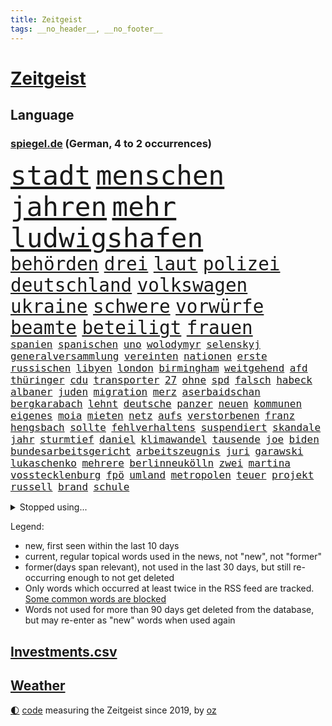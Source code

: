 ```yaml
---
title: Zeitgeist
tags: __no_header__, __no_footer__
---
```


# [Zeitgeist](https://oliz.io/zeitgeist/)

## Language

<h3><a href="https://www.spiegel.de" target="_blank">spiegel.de</a> (German, 4 to 2 occurrences)</h3>
<p style="font-family:monospace">
<span style="font-size:32pt"><a href="news_links.html#stadt" class="current">stadt</a></span>
<span style="font-size:32pt"><a href="news_links.html#menschen" class="current">menschen</a></span>
<span style="font-size:32pt"><a href="news_links.html#jahren" class="current">jahren</a></span>
<span style="font-size:32pt"><a href="news_links.html#mehr" class="current">mehr</a></span>
<span style="font-size:32pt"><a href="news_links.html#ludwigshafen" class="current">ludwigshafen</a></span>
<br>
<span style="font-size:22pt"><a href="news_links.html#behörden" class="current">behörden</a></span>
<span style="font-size:22pt"><a href="news_links.html#drei" class="current">drei</a></span>
<span style="font-size:22pt"><a href="news_links.html#laut" class="current">laut</a></span>
<span style="font-size:22pt"><a href="news_links.html#polizei" class="current">polizei</a></span>
<span style="font-size:22pt"><a href="news_links.html#deutschland" class="current">deutschland</a></span>
<span style="font-size:22pt"><a href="news_links.html#volkswagen" class="current">volkswagen</a></span>
<span style="font-size:22pt"><a href="news_links.html#ukraine" class="current">ukraine</a></span>
<span style="font-size:22pt"><a href="news_links.html#schwere" class="current">schwere</a></span>
<span style="font-size:22pt"><a href="news_links.html#vorwürfe" class="current">vorwürfe</a></span>
<span style="font-size:22pt"><a href="news_links.html#beamte" class="current">beamte</a></span>
<span style="font-size:22pt"><a href="news_links.html#beteiligt" class="current">beteiligt</a></span>
<span style="font-size:22pt"><a href="news_links.html#frauen" class="current">frauen</a></span>
<br>
<span style="font-size:12pt"><a href="news_links.html#spanien" class="current">spanien</a></span>
<span style="font-size:12pt"><a href="news_links.html#spanischen" class="current">spanischen</a></span>
<span style="font-size:12pt"><a href="news_links.html#uno" class="current">uno</a></span>
<span style="font-size:12pt"><a href="news_links.html#wolodymyr" class="current">wolodymyr</a></span>
<span style="font-size:12pt"><a href="news_links.html#selenskyj" class="current">selenskyj</a></span>
<span style="font-size:12pt"><a href="news_links.html#generalversammlung" class="new">generalversammlung</a></span>
<span style="font-size:12pt"><a href="news_links.html#vereinten" class="current">vereinten</a></span>
<span style="font-size:12pt"><a href="news_links.html#nationen" class="current">nationen</a></span>
<span style="font-size:12pt"><a href="news_links.html#erste" class="current">erste</a></span>
<span style="font-size:12pt"><a href="news_links.html#russischen" class="current">russischen</a></span>
<span style="font-size:12pt"><a href="news_links.html#libyen" class="current">libyen</a></span>
<span style="font-size:12pt"><a href="news_links.html#london" class="current">london</a></span>
<span style="font-size:12pt"><a href="news_links.html#birmingham" class="current">birmingham</a></span>
<span style="font-size:12pt"><a href="news_links.html#weitgehend" class="current">weitgehend</a></span>
<span style="font-size:12pt"><a href="news_links.html#afd" class="current">afd</a></span>
<span style="font-size:12pt"><a href="news_links.html#thüringer" class="current">thüringer</a></span>
<span style="font-size:12pt"><a href="news_links.html#cdu" class="current">cdu</a></span>
<span style="font-size:12pt"><a href="news_links.html#transporter" class="new">transporter</a></span>
<span style="font-size:12pt"><a href="news_links.html#27" class="current">27</a></span>
<span style="font-size:12pt"><a href="news_links.html#ohne" class="current">ohne</a></span>
<span style="font-size:12pt"><a href="news_links.html#spd" class="current">spd</a></span>
<span style="font-size:12pt"><a href="news_links.html#falsch" class="current">falsch</a></span>
<span style="font-size:12pt"><a href="news_links.html#habeck" class="current">habeck</a></span>
<span style="font-size:12pt"><a href="news_links.html#albaner" class="new">albaner</a></span>
<span style="font-size:12pt"><a href="news_links.html#juden" class="current">juden</a></span>
<span style="font-size:12pt"><a href="news_links.html#migration" class="current">migration</a></span>
<span style="font-size:12pt"><a href="news_links.html#merz" class="current">merz</a></span>
<span style="font-size:12pt"><a href="news_links.html#aserbaidschan" class="current">aserbaidschan</a></span>
<span style="font-size:12pt"><a href="news_links.html#bergkarabach" class="current">bergkarabach</a></span>
<span style="font-size:12pt"><a href="news_links.html#lehnt" class="current">lehnt</a></span>
<span style="font-size:12pt"><a href="news_links.html#deutsche" class="current">deutsche</a></span>
<span style="font-size:12pt"><a href="news_links.html#panzer" class="current">panzer</a></span>
<span style="font-size:12pt"><a href="news_links.html#neuen" class="current">neuen</a></span>
<span style="font-size:12pt"><a href="news_links.html#kommunen" class="current">kommunen</a></span>
<span style="font-size:12pt"><a href="news_links.html#eigenes" class="current">eigenes</a></span>
<span style="font-size:12pt"><a href="news_links.html#moia" class="new">moia</a></span>
<span style="font-size:12pt"><a href="news_links.html#mieten" class="current">mieten</a></span>
<span style="font-size:12pt"><a href="news_links.html#netz" class="current">netz</a></span>
<span style="font-size:12pt"><a href="news_links.html#aufs" class="current">aufs</a></span>
<span style="font-size:12pt"><a href="news_links.html#verstorbenen" class="current">verstorbenen</a></span>
<span style="font-size:12pt"><a href="news_links.html#franz" class="current">franz</a></span>
<span style="font-size:12pt"><a href="news_links.html#hengsbach" class="new">hengsbach</a></span>
<span style="font-size:12pt"><a href="news_links.html#sollte" class="current">sollte</a></span>
<span style="font-size:12pt"><a href="news_links.html#fehlverhaltens" class="current">fehlverhaltens</a></span>
<span style="font-size:12pt"><a href="news_links.html#suspendiert" class="current">suspendiert</a></span>
<span style="font-size:12pt"><a href="news_links.html#skandale" class="current">skandale</a></span>
<span style="font-size:12pt"><a href="news_links.html#jahr" class="current">jahr</a></span>
<span style="font-size:12pt"><a href="news_links.html#sturmtief" class="current">sturmtief</a></span>
<span style="font-size:12pt"><a href="news_links.html#daniel" class="current">daniel</a></span>
<span style="font-size:12pt"><a href="news_links.html#klimawandel" class="current">klimawandel</a></span>
<span style="font-size:12pt"><a href="news_links.html#tausende" class="current">tausende</a></span>
<span style="font-size:12pt"><a href="news_links.html#joe" class="current">joe</a></span>
<span style="font-size:12pt"><a href="news_links.html#biden" class="current">biden</a></span>
<span style="font-size:12pt"><a href="news_links.html#bundesarbeitsgericht" class="current">bundesarbeitsgericht</a></span>
<span style="font-size:12pt"><a href="news_links.html#arbeitszeugnis" class="new">arbeitszeugnis</a></span>
<span style="font-size:12pt"><a href="news_links.html#juri" class="new">juri</a></span>
<span style="font-size:12pt"><a href="news_links.html#garawski" class="new">garawski</a></span>
<span style="font-size:12pt"><a href="news_links.html#lukaschenko" class="current">lukaschenko</a></span>
<span style="font-size:12pt"><a href="news_links.html#mehrere" class="current">mehrere</a></span>
<span style="font-size:12pt"><a href="news_links.html#berlinneukölln" class="current">berlinneukölln</a></span>
<span style="font-size:12pt"><a href="news_links.html#zwei" class="current">zwei</a></span>
<span style="font-size:12pt"><a href="news_links.html#martina" class="current">martina</a></span>
<span style="font-size:12pt"><a href="news_links.html#vosstecklenburg" class="current">vosstecklenburg</a></span>
<span style="font-size:12pt"><a href="news_links.html#fpö" class="current">fpö</a></span>
<span style="font-size:12pt"><a href="news_links.html#umland" class="current">umland</a></span>
<span style="font-size:12pt"><a href="news_links.html#metropolen" class="current">metropolen</a></span>
<span style="font-size:12pt"><a href="news_links.html#teuer" class="current">teuer</a></span>
<span style="font-size:12pt"><a href="news_links.html#projekt" class="current">projekt</a></span>
<span style="font-size:12pt"><a href="news_links.html#russell" class="current">russell</a></span>
<span style="font-size:12pt"><a href="news_links.html#brand" class="current">brand</a></span>
<span style="font-size:12pt"><a href="news_links.html#schule" class="current">schule</a></span>
</p>
<details>
<summary>Stopped using...</summary>
<p class="former" style="font-size:12pt">
normal(1063) also(1062) ehemann(1062) israelische(1062) liverpool(1062) 75(1061) vergeblich(1061) warnung(1061) erzielt(1060) private(1060) verschärft(1060) wirkte(1060) entwarnung(1059) geschichten(1059) paare(1059) schwedische(1059) berichterstattung(1058) chelsea(1058) großteil(1058) machten(1058) priester(1058) privaten(1058) san(1058) zuerst(1058) anderes(1057) andrea(1057) becker(1057) beklagen(1057) beobachtet(1057) bernd(1057) beteiligten(1057) bewegung(1057) bittet(1057) david(1057) james(1057) rest(1057) schleswigholstein(1057) terroristen(1057) boot(1056) internationaler(1056) material(1056) remis(1056) tieren(1056) verlierer(1056) eindruck(1055) esken(1055) medikamente(1055) nein(1055) rassistisch(1055) saskia(1055) verhandlungen(1055) verhältnis(1055) gastgeber(1054) kontrolliert(1054) aufgerufen(1053) bidens(1053) meinem(1053) regt(1053) streng(1053) washington(1053) wirken(1053) ausgesprochen(1052) bot(1052) grad(1052) hacker(1052) jury(1052) rainer(1052) verena(1052) verlegt(1052) endspiel(1051) ermitteln(1051) nahen(1051) nahmen(1051) opfern(1051) simon(1051) anschläge(1050) premiere(1050) rassistischen(1050) schwanger(1050) wirtschaftsministerium(1050) 2018(1049) eingebrochen(1049) finanziell(1049) gehe(1049) nba(1049) schülerinnen(1049) übergeben(1049) einstellen(1048) gehören(1048) leitet(1048) rollen(1048) schlimmste(1047) smith(1047) verbrechen(1047) bestimmt(1046) ausgeliefert(1045) entwickeln(1045) fußballprofi(1045) beklagt(1044) restaurant(1044) schnitt(1044) distanz(1043) weckt(1043) ermittlern(1042) gesetze(1042) polnische(1042) gesamten(1041) konkrete(1041) empfängt(1039) ministerium(1039) rückzug(1039) william(1039) büro(1038) alarmiert(1037) anzeichen(1037) ereignisse(1037) enge(1035) erfüllt(1034) erinnerung(1034) gouverneur(1034) präsenz(1033) spitzenreiter(1033) istanbul(1031) beitrag(1030) fernsehen(1030) antrag(1029) benötigen(1017) kindheit(1017) einkommen(1016) überfall(1013) palästinenser(1003) langem(997) rache(997) ungewöhnlichen(996) aktionen(987) woelki(981) sachen(977) fotografiert(941) karriereende(933) happy(900) ausländischen(897) orte(893) ermittlungsverfahren(878) finanziert(857) militärische(854) jahresende(815) lebensmitteln(792) insbesondere(776) präsentierte(774) verstorben(770) las(762) vegas(762) weibliche(759) nicole(748) 400000(744) gestern(743) sechste(743) übertragen(740) irritiert(711) kursieren(700) australiens(696) beider(684) halbes(680) methode(664) summen(655) wahr(650) otto(646) laura(643) verabschieden(628) kretschmann(625) ruhrgebiet(623) fördern(617) südosten(609) propaganda(608) gefechte(604) verpflichtung(601) zusammenhalt(601) geschenk(589) entführung(588) gastbeitrag(578) afrikanischen(574) lohnen(568) aufhören(562) vorab(550) riskant(537) gefangenschaft(532) lindners(527) bewusst(522) modernen(519) begrenzt(514) handys(510) gewerkschaften(507) öpnv(501) locken(499) nachfolgerin(496) ufer(495) jack(489) verspätung(486) exregierungschef(481) gepäck(481) falscher(480) würdigt(480) unterlag(474) exuspräsident(468) verzweiflung(468) viral(467) 79(466) cannabis(462) hadert(458) 21jähriger(457) anhaltende(457) verhaftung(454) youtube(444) ukrainerusslandkrieg(443) bewiesen(439) olympiasiegerin(437) finanzen(435) erobern(433) nahrung(430) spdchefin(428) genauer(426) zuhause(419) fassungslos(412) freigabe(407) effekt(404) neueste(396) geheime(394) britischem(391) erhielten(390) wütet(388) raten(387) schreitet(386) sperren(385) aufmerksam(384) flüssen(382) tücken(382) 19jähriger(377) haut(377) plänen(376) vizepräsident(370) boni(365) farben(364) schmuck(364) kommunikation(362) auseinander(358) granaten(356) bewusstlos(350) francisco(348) bulgarien(344) quer(341) staatsmedien(336) stärkere(335) morgan(334) eineinhalb(332) abgestimmt(329) belege(327) 300000(324) future(324) pakete(324) schauplatz(323) besitz(320) rückstand(320) spaltet(320) ausgegeben(319) regionalbahn(319) erzielen(318) desinformation(317) epidemie(317) geplantes(316) manipuliert(316) abbruch(315) einkauf(315) prien(315) rust(315) außenpolitik(313) passagieren(312) minsk(309) tiefpunkt(305) mine(304) parallel(304) todesstrafe(301) doping(297) erfolgsrezept(297) erleichterung(297) reißen(293) journalistenverband(292) pistole(291) 21jährige(290) häufigsten(290) sydney(290) weltcup(290) düstere(286) sms(286) beschert(285) infantino(285) plastik(284) tabu(283) siemens(277) fotograf(275) gianni(275) streben(275) angriffs(273) bischöfe(273) game(273) unfalls(273) wechselte(273) wagnergruppe(271) 2009(267) apotheken(267) flogen(265) labor(265) wahren(264) wuppertal(264) emails(263) unmöglich(263) wirklichkeit(263) überlassen(263) zunehmende(261) erheblichen(260) fachkräften(259) sprint(259) vulkan(259) bewaffneten(258) genügend(256) spiegelredakteur(256) wunderbare(255) ausbleibende(254) verbündete(254) grand(253) überschritten(253) brettspiele(252) pedro(251) aufgelöst(250) barrel(248) feldern(248) 28jähriger(247) heller(246) mail(245) gefälschten(244) nachgegeben(244) nhl(244) tanzt(244) telefonat(243) jung(242) käse(241) ladung(240) revision(240) sachsens(239) missbrauchsvorwürfen(238) krankenstand(237) prozesse(237) lüdenscheid(235) zeitplan(234) djirsarai(233) fdpgeneralsekretär(233) bildungsministerium(229) dauer(229) geldgeber(229) parteifreund(228) meistern(227) sprüche(227) repariert(226) übungen(226) sektor(224) begeistern(223) intel(223) biene(217) chatbot(217) weimar(216) begleiter(215) gemessen(214) openai(214) busch(213) heran(213) genre(212) manöver(212) stoffe(211) 22jährigen(210) rekordmeister(210) süchtig(210) verbrennt(210) fridays(208) raketenangriff(208) umweltbundesamt(208) angemeldet(207) highlight(207) stürmte(207) bestrafen(206) eskalierte(206) angemessen(204) 140(203) 18jährige(203) bär(203) wunden(203) zögern(202) vergiftet(201) generäle(200) laufbahn(200) verzögerung(200) handwerker(199) etat(198) fernhalten(198) nordirland(198) marius(196) 35jährige(195) dfbpokal(194) karin(194) 150000(193) stil(193) vermittler(193) regulieren(192) anstehenden(191) kürzere(191) zuckerberg(191) uhren(190) marina(189) radfahrer(189) spiegelcartoonisten(189) gedanken(188) hitzewelle(188) ungelöst(188) kaiser(187) robertson(187) sanfter(187) atmen(186) ukrainischem(185) zugelegt(185) ausweitung(183) can(183) hamilton(183) kommentare(183) landtagsabgeordneter(183) lewis(183) verwandten(183) bildungsministerin(179) zweieinhalb(179) jonathan(178) manhattan(178) taxifahrer(178) affleck(177) legalisierung(177) bunker(176) ernüchterung(176) einkaufen(175) elfjährige(175) weitergegeben(175) linkenpolitikerin(174) schuhe(174) trinkwasser(174) akkus(173) gejagt(173) wackelt(173) fakten(172) mischung(172) reparieren(172) konzernen(171) trainerin(171) georgischen(170) grafikanalyse(170) gen(169) kiffen(169) minen(169) mittagessen(169) regulierung(169) wetterphänomen(169) aktienkurs(168) auszüge(168) jordan(167) kümmert(167) stürmt(167) aggressor(166) schwedischen(166) vergiftung(166) verursachte(166) breiter(165) verstärken(165) ausprobieren(164) germany(164) marschflugkörpern(162) südwesten(162) baugenehmigungen(161) connecticut(161) dringen(161) wiederum(161) ausweichen(160) erwarteten(159) kollabiert(159) bauindustrie(158) wanderer(158) schließung(157) veto(157) unterschiede(156) leck(155) 2027(154) ergibt(154) existenz(154) großmanöver(154) angebracht(153) angeschossen(153) bewährung(152) defekt(152) scorsese(152) taiwans(152) kampfjet(151) militanten(151) verwaltungsgericht(151) greenwashing(150) kraken(150) pille(150) regierungssprecher(150) straftat(150) technischer(150) western(150) wohnen(150) ecuador(149) fluggesellschaften(149) kishida(149) sofortiger(149) zentrales(149) belarussen(148) drama(148) riexinger(148) tarifangebot(148) bijan(147) fehlern(147) sahelzone(147) durchsuchten(146) indopazifik(146) unseres(146) milliardengeschäft(145) referendum(145) spezialisten(144) zeuge(144) elfjähriger(143) luna(143) stabilisieren(143) verstößt(143) bekämpfung(142) dreh(142) ingenieure(142) maxim(142) verlobt(142) emqualifikation(141) konzentrieren(141) gesundheitlichen(140) award(139) 146(138) konkret(138) schaefer(138) belegschaft(137) fifapräsident(137) gesetzesvorhaben(137) hauptsache(137) legalisieren(137) prangerte(137) follower(136) klares(136) depp(135) heizungswende(135) normalen(135) sea(135) gebilligt(134) luftalarm(134) massenhaft(134) präsidentschaftswahlen(134) würfel(134) bundesstaates(133) kinderarmut(133) renommierter(133) usjustizministerium(133) bedeutender(132) existiert(132) genutzte(132) vertretung(132) präsent(131) christen(130) edelmetall(130) fertigstellung(130) nationalkonservative(130) breit(129) gegenmaßnahmen(129) unterschiedlichen(129) getrieben(128) orientierung(127) kutsche(126) verlassenen(126) eingeschlagen(125) schlechtes(125) river(124) regnen(123) unbegleitete(123) biller(121) spottet(120) berühmtesten(119) bodycamaufnahmen(119) citys(119) abteilung(118) diplomatenpass(118) plastikmüll(118) rezepte(118) zerstritten(118) gästen(117) kretschmer(117) köchin(117) vierten(117) gerichtlich(116) pioneer(116) schumacher(116) verständlich(116) erging(115) europapokal(115) zulässig(115) ausgesagt(114) geirrt(114) mantel(114) 26jährige(113) dreifach(113) durchlaufen(113) adler(112) attraktion(112) halbleiter(112) zürich(112) angemessene(111) bescheren(111) generiert(111) erbschaftsteuer(110) tätigkeit(110) gleichaltrigen(109) militante(109) carrie(108) inhaftiert(108) minutenlang(108) testspiel(108) energieagentur(107) päckchen(107) strompreise(107) drohnenattacke(106) entschärfen(106) fazit(106) life(106) lüneburg(106) unterrichtet(106) übersehen(106) kurioser(105) unterstellt(105) kentert(104) neuwahlen(104) blume(103) erregen(103) spektakulären(103) angelegt(102) ausgebuht(102) gewannen(102) koranverbrennung(102) überflutete(102) blamiert(101) terroristischen(101) burg(100) niro(100) gutgetan(99) inhaftierte(99) teneriffa(99) email(98) ehemals(97) englands(97) glückliche(97) skandieren(97) spielplatz(97) füßen(96) massenschlägerei(96) wildnis(96) donezk(95) jüdischer(95) kalifornischen(95) rita(95) dietmar(94) dortige(94) schenkte(94) ungeziefer(94) gestrandet(93) nachbessern(93) ausreichen(92) diplomatischen(92) register(92) trainingsflug(92) diktaturen(91) gebannt(91) gewittern(91) organspende(91) robbie(91) staatengemeinschaft(91) hinflug(90) kategorie(90) we(90) wellington(90) flugzeugpanne(89) geheimdiensten(89) mitspielen(89) ruhestörung(89) treffe(89) zitierte(89) abgeblasen(88) komplize(88) kontinuierlich(88) nächstem(88) rechtsanspruch(88) schwieg(88) aussah(87) henry(87) megadeal(87) scott(87) tüftler(87) verdächtig(87) drummer(86) endrunde(86) jeffrey(86) permanent(86) unterschiedliche(86) catania(85) chipfertigung(85) temperaturrekorde(85) westafrikanischen(85) 38jähriger(84) amazongründer(84) konfliktlösung(84) kriminell(84) aufgebrachte(83) feuerzeug(83) flugbetrieb(83) hindernissen(83) klammern(83) kylian(83) palma(83) schlager(83) unbesetzte(83) wirtschaftlich(83) abteilungsleiter(82) klettertour(82) obdachlose(82) profitierten(82) vorgeschrieben(82) abschrecken(81) dschungel(81) durchsage(81) skelett(81) usnationalparks(81) zahlungen(81) end(80) präsidentschaftskandidaten(80) rodriguez(80) 30jährigen(79) amanda(79) beteuerte(79) durchsetzung(79) kommerzielle(79) lok(79) pest(79) solingen(79) würdigung(79) shah(78) starkoch(78) 1973(77) cyberangriffen(77) extremismusforscher(77) gökay(77) havarie(77) hm(77) lebensgefährlichen(77) lektion(77) mix(77) modekette(77) regenbogenfarben(77) regierungsmaschine(77) verfügt(77) verhandlung(77) widerstands(77) wmmedaille(77) erhoffte(76) falschaussagen(76) fragwürdigen(76) kleinunternehmer(76) straßenrennen(76) unbemerkt(76) vorgeht(76) auswärtssieg(75) eingebaute(75) erdmann(75) euer(75) installation(75) kentern(75) richtlinien(75) soundtrack(75) statussymbol(75) stiller(75) 53jähriger(74) auffassung(74) traumtor(74) unionspolitiker(74) waalkes(74) 148(73) anhalten(73) beobachte(73) erschreckend(73) götter(73) sachsenanhalts(73) seilten(73) stolzer(73) tusk(73) verrückt(73) fahrscheine(72) klang(72) mitschuld(72) selbstfürsorge(72) vernetzen(72) weltberühmt(72) bunter(71) fitness(71) makkabi(71) polizeigewahrsam(71) tus(71) vermint(71) aktenzeichen(70) ermordung(70) grünenministerin(70) lösbar(70) made(70) taurus(70) verschießen(70) xy(70) your(70) zelle(70) begnadigt(69) bruni(69) bürgerpark(69) euasylkompromiss(69) feuerkatastrophe(69) wachten(69) brandursache(68) bundesnetzagenturchef(68) lebenshaltungskosten(68) massenproduktion(68) spitzenfußball(68) vorlegen(68) flutgebiet(67) gespült(67) schärferen(67) siegreichen(67) spaghetti(67) auflösung(66) barbiefilms(66) campingplätze(66) ökologische(66) bartsch(65) cdupolitikerin(65) detonation(65) millionenfach(65) minenräumer(65) ostseebad(65) toronto(65) vorbilder(65) allzeithoch(64) dortigen(64) eindringen(64) erzwingen(64) eupolitiker(64) gesine(64) lötzsch(64) raketenschutzschirm(64) untersuchten(64) vollzogen(64) amazonas(63) exfreund(63) fressen(63) führungsfigur(63) genehmigter(63) gentechnik(63) gigantisches(63) hannoveraner(63) jugendarbeitslosigkeit(63) köstlich(63) landwirt(63) lgbtqrechte(63) montana(63) obdachloser(63) populist(63) rettungseinsatz(63) sexismus(63) sprühte(63) unofriedensmission(63) unterhaching(63) verehren(63) bildungsnotstand(62) ganzer(62) klappte(62) polizeigewerkschaft(62) überforderte(62) amira(61) killer(61) rammsteinvorwürfe(61) welk(61) anvertrauen(60) hessische(60) hob(60) kenterte(60) schuhbeck(60) 1970(59) badeunfälle(59) entscheidende(59) konferenzen(59) landeshauptstadt(59) schrittweise(59) timmendorfer(59) dorothee(58) graf(58) lauenburg(58) ausgedient(57) boots(57) freibad(57) lambsdorff(57) report(57) saleh(57) werteten(57) aufbrechen(56) geteilt(56) klischees(56) neutralitätsgründen(56) wonach(56) abu(55) burgern(55) filmmusik(55) gendersternchen(55) lud(55) machthabern(55) norweger(55) ross(55) viktoria(55) ärmelkanal(55) daxkonzerne(54) dunkelsten(54) erkunde(54) lebenswerter(54) lugert(54) serviert(54) sommerwetter(54) verzögern(54) wirtschaftspolitik(54) übersteigen(54) eintopf(53) hebamme(53) na(53) sensationelle(53) sprangen(53) tiefsee(53) allgäu(52) eauto(52) frontex(52) gedauert(52) schädlich(52) telefonate(52) thriller(52) zwischenstopp(52) berücksichtigen(51) cockpit(51) dazwischen(51) misshandlungen(51) neuzugang(51) teenagern(51) usklub(51) variante(51) verfilmt(51) verstrickt(51) begriffe(50) csd(50) fußballstars(50) söldnergruppe(50) bundesligasaison(49) tragische(49) verbreitung(49) 47jähriger(48) charakterdarsteller(48) valeria(48) verderben(48) verpflichtende(48) voraussichtlich(48) becken(47) prüfer(47) spdchef(47) zeitgleich(47) überziehen(47) entlassungswelle(46) liege(46) tausender(46) thrones(46) 20jährige(45) beeilen(45) entgelte(45) hacken(45) popsängerin(45) produzentin(45) teller(45) brisant(44) entlastungspakete(44) hochmoderner(44) importieren(44) optimistischen(44) sommerliche(44) täteropferumkehr(44) wohnungsmarkt(44) bolsonaro(43) cindy(43) jair(43) usexperten(43) wahlversprechen(43) anwesen(42) billigen(42) funktionäre(42) hitzetote(42) pflegebedürftige(42) veronika(42) beizutragen(41) dagestan(41) ermordet(41) kent(41) kurzbesuch(41) längsten(41) notizen(41) phishing(41) realitäten(41) stillstehen(41) teilrepublik(41) zerbrochen(41) di(40) geistliche(40) hunter(40) kiewer(40) moderieren(40) negativen(40) offiziere(40) black(39) computerspiele(39) dhabi(39) sessel(39) sicherheitskräften(39) britney(38) krähen(38) spears(38) wahlkommission(38) zermürbend(38) öffentliches(38) ablenken(37) ansprache(37) bauarbeiter(37) erhältlich(37) gesundes(37) wahre(37) billigairline(36) lebe(36) medizincheck(36) mondes(36) ora(36) rubel(36) solch(36) u(36) verpflichtend(36) wachstumschancengesetz(36) wunschspieler(36) 62jährigen(35) a19(35) ablösefrei(35) angeht(35) computerspiel(35) crawford(35) ecken(35) fahrzeugen(35) geschädigt(35) querelen(35) wissenschaftlerin(35) zdfsommerinterview(35) übergeschnappt(35) behauptung(34) cdugeneralsekretär(34) gabor(34) häusliche(34) jungs(34) kürzung(34) linnemann(34) masche(34) realistisch(34) regengüssen(34) steingarts(34) porträts(33) schaf(33) sternchen(33) topklub(33) wartung(33) winfried(33) anruft(32) artensterben(32) aufschlag(32) bizarrer(32) designer(32) durchmachen(32) gewählte(32) lai(32) nolan(32) pools(32) selbstauflösung(32) verwehren(32) düpierte(31) korridor(31) niedergelegt(31) oppenheimer(31) scheu(31) säugetiere(31) wirtschaftsweise(31) wismar(31) abgezweigt(30) campingplatz(30) einbußen(30) hagen(30) kanes(30) rekordtransfer(30) untergetauchten(30) verseuchen(30) wissenschaftlich(30) übertrifft(30) angetan(29) architektur(29) auswanderer(29) kreidezeit(29) nest(29) sportstars(29) verdachtsfall(29) wunderte(29) blockierten(28) einspringen(28) haftanstalt(28) spross(28) sterne(28) strände(28) tiefenentspannt(28) überschreitet(28) clever(27) costa(27) durchzusetzen(27) gesichter(27) großmeister(27) kerr(27) malaysia(27) margot(27) produktionen(27) rica(27) rückendeckung(27) wegovy(27) aktienmärkte(26) beck(26) darren(26) demut(26) finanzexpertin(26) gastgeberinnen(26) geheimdienstes(26) paraguay(26) seiler(26) torlosen(26) wider(26) wissenschaftlichen(26) wärmepläne(26) dylan(25) garantien(25) nadine(25) pyrotechnik(25) sciencefiction(25) steuergeld(25) wildschwein(25) austauschen(24) mattel(24) puppe(24) verprügelt(24) albtraum(23) diamanten(23) ergebnissen(23) esse(23) gemobbt(23) träger(23) abzuschrecken(22) besorgte(22) einzudämmen(22) fitter(22) frachtschiff(22) gejagte(22) henderson(22) schließe(22) alhilal(21) cruise(21) erfolgsgeschichte(21) femmes(21) gefährliches(21) kopecky(21) kriegsgefangene(21) lehnte(21) liebeskummer(21) lotte(21) mick(21) militärputsch(21) motivation(21) pinguine(21) renard(21) ständigen(21) wendie(21) ecowas(20) geöffnet(20) ifogeschäftsklimaindex(20) kerry(20) küsten(20) liane(20) lippert(20) schachtar(20) stefanie(20) verbesserungen(20) vorreiter(20) wissenschaftliches(20) doku(19) frachters(19) heard(19) ihrerseits(19) ilestedt(19) kofferraum(19) marodem(19) olga(19) stoppte(19) worldcoin(19) zwiebeln(19) aufkleber(18) hawaiis(18) malaysische(18) massentourismus(18) merkt(18) reicher(18) wohngebäuden(18) angepasst(17) atlantische(17) ausscheiden(17) bazoum(17) dark(17) hotspur(17) tickende(17) volkspartei(17) zeitbombe(17) franken(16) inselbewohner(16) mitleid(16) nostalgie(16) präsidentensohn(16) gekümmert(15) prorussischer(15) brustkrebsvorsorge(14) chutkan(14) demi(14) entlastungen(14) europacup(14) gebürtige(14) k2(14) liebesfilm(14) mental(14) mondumlaufbahn(14) tanya(14) taut(14) turniers(14) umsturzes(14) vollering(14) westafrikanische(14) öffentlicher(14) aufkommt(13) auflegen(13) caicedo(13) hanswerner(13) tagsüber(13) twitternachfolger(13) versicherungen(13) generelles(12) klaksvik(12) kí(12) langeweile(12) militärintervention(12) roskosmos(12) serena(12) säule(12) tiefstand(12) trendwende(12) fahrschein(11) intervention(11) mysteriösen(11) starkem(11) südpol(11) wittern(11)
</p>
</details>
<p>Legend:
<ul>
<li><span class="new">new</span>, first seen within the last 10 days</li>
<li><span class="current">current</span>, regular topical words used in the news, not "new", not "former"</li>
<li><span class="former">former(days span relevant)</span>, not used in the last 30 days, but still re-occurring enough to not get deleted</li>
<li>Only words which occurred at least twice in the RSS feed are tracked. <a href="language/filters.py">Some common words are blocked</a></li>
<li>Words not used for more than 90 days get deleted from the database, but may re-enter as "new" words when used again</li>
</ul>
</p>

## [Investments](investments.html)[.csv](investments.csv)

## [Weather](weather.html)

<footer>
<a href="javascript:toggleTheme()" class="nav">🌓</a>
<a href="https://github.com/ooz/zeitgeist">code</a> measuring the Zeitgeist since 2019, by <a href="https://oliz.io">oz</a>
</footer>
